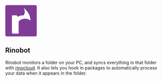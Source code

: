 
<div>
<img class="logo-div" src="https://raw.githubusercontent.com/rinocloud/logos/master/png/square-reversed.png" width="100">
  <h2 class="logo-text-span">Rinobot</h2>
</div>

Rinobot monitors a folder on your PC, and syncs everything in that folder with [rinocloud](http://rinocloud.com).
It also lets you hook in packages to automatically process your data when it appears in the folder.
